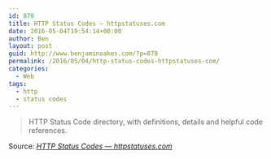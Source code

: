 ```yaml
---
id: 870
title: HTTP Status Codes — httpstatuses.com
date: 2016-05-04T19:54:14+00:00
author: Ben
layout: post
guid: http://www.benjaminoakes.com/?p=870
permalink: /2016/05/04/http-status-codes-httpstatuses-com/
categories:
  - Web
tags:
  - http
  - status codes
---
```

> HTTP Status Code directory, with definitions, details and helpful code references.

Source: _[HTTP Status Codes — httpstatuses.com](https://httpstatuses.com/)_